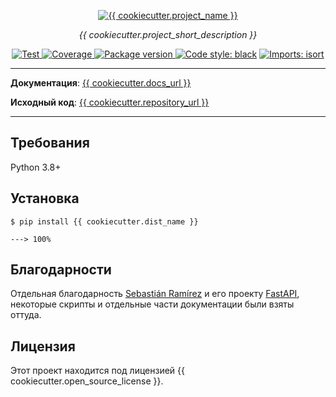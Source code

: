 <p align="center">
  <a href="{{ cookiecutter.docs_url }}/"><img src="{{ cookiecutter.docs_url }}/img/logo-white.png" alt="{{ cookiecutter.project_name }}"></a>
</p>
<p align="center">
    <em>{{ cookiecutter.project_short_description }}</em>
</p>
<p align="center">
    <a href="{{ cookiecutter.repository_url }}/actions?query=workflow%3ATest" target="_blank">
        <img src="{{ cookiecutter.repository_url }}/workflows/Test/badge.svg" alt="Test">
    </a>
    <a href="https://codecov.io/gh/{{ cookiecutter.github_organization }}/{{ cookiecutter.dist_name }}" target="_blank">
        <img src="https://img.shields.io/codecov/c/github/{{ cookiecutter.github_organization }}/{{ cookiecutter.dist_name }}?color=%2334D058" alt="Coverage">
    </a>
    <a href="https://pypi.org/project/{{ cookiecutter.dist_name }}" target="_blank">
        <img src="https://img.shields.io/pypi/v/{{ cookiecutter.dist_name }}?color=%2334D058&label=pypi%20package" alt="Package version">
    </a>
    <a href="https://github.com/psf/black"><img alt="Code style: black" src="https://camo.githubusercontent.com/d91ed7ac7abbd5a6102cbe988dd8e9ac21bde0a73d97be7603b891ad08ce3479/68747470733a2f2f696d672e736869656c64732e696f2f62616467652f636f64652532307374796c652d626c61636b2d3030303030302e737667" data-canonical-src="https://img.shields.io/badge/code%20style-black-000000.svg" style="max-width:100%;"></a>
    <a href="https://pycqa.github.io/isort/" rel="nofollow"><img src="https://camo.githubusercontent.com/fe4a658dd745f746410f961ae45d44355db1cc0e4c09c7877d265c1380248943/68747470733a2f2f696d672e736869656c64732e696f2f62616467652f253230696d706f7274732d69736f72742d2532333136373462313f7374796c653d666c6174266c6162656c436f6c6f723d656638333336" alt="Imports: isort" data-canonical-src="https://img.shields.io/badge/%20imports-isort-%231674b1?style=flat&amp;labelColor=ef8336" style="max-width:100%;"></a>
</p>

---

**Документация**: <a href="{{ cookiecutter.docs_url }}" target="_blank">{{ cookiecutter.docs_url }}</a>

**Исходный код**: <a href="{{ cookiecutter.repository_url }}" target="_blank">{{ cookiecutter.repository_url }}</a>

---

## Требования

Python 3.8+

## Установка

<div class="termy">

```console
$ pip install {{ cookiecutter.dist_name }}

---> 100%
```

</div>

## Благодарности

Отдельная благодарность [Sebastián Ramírez](https://github.com/tiangolo) и его проекту [FastAPI](https://github.com/tiangolo/fastapi), некоторые скрипты и отдельные части документации были взяты оттуда.

## Лицензия

Этот проект находится под лицензией {{ cookiecutter.open_source_license }}.
